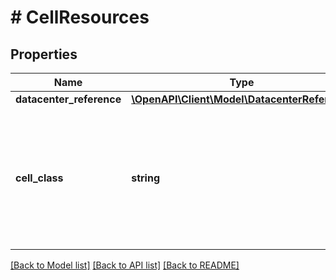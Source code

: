# # CellResources

## Properties

Name | Type | Description | Notes
------------ | ------------- | ------------- | -------------
**datacenter_reference** | [**\OpenAPI\Client\Model\DatacenterReference**](DatacenterReference.md) |  |
**cell_class** | **string** | Human readable tag that denotes the type of hardware in a cell as well as the networking equipment and setup. |

[[Back to Model list]](../../README.md#models) [[Back to API list]](../../README.md#endpoints) [[Back to README]](../../README.md)

